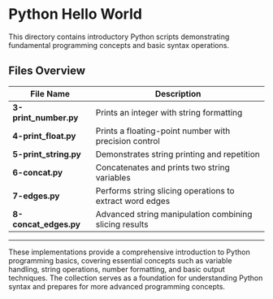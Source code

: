 # Python Hello World

This directory contains introductory Python scripts demonstrating fundamental programming concepts and basic syntax operations.

## Files Overview

| File Name          | Description                                                       |
|--------------------|-------------------------------------------------------------------|
| **3-print_number.py** | Prints an integer with string formatting                          |
| **4-print_float.py**  | Prints a floating-point number with precision control             |
| **5-print_string.py** | Demonstrates string printing and repetition                       |
| **6-concat.py**       | Concatenates and prints two string variables                      |
| **7-edges.py**        | Performs string slicing operations to extract word edges          |
| **8-concat_edges.py** | Advanced string manipulation combining slicing results            |

---

These implementations provide a comprehensive introduction to Python programming basics, covering essential concepts such as variable handling, string operations, number formatting, and basic output techniques. The collection serves as a foundation for understanding Python syntax and prepares for more advanced programming concepts.
